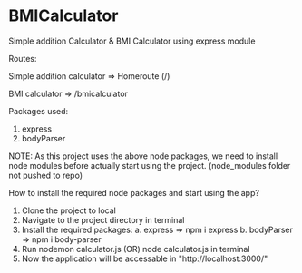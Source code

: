 # BMICalculator
Simple addition Calculator & BMI Calculator using express module

Routes:

Simple addition calculator => Homeroute (/)

BMI calculator => /bmicalculator

Packages used:

1. express
2. bodyParser

NOTE: As this project uses the above node packages, we need to install node modules before actually start using the project. (node_modules folder not pushed to repo)

How to install the required node packages and start using the app?

1. Clone the project to local
2. Navigate to the project directory in terminal
3. Install the required packages: a. express => npm i express  b. bodyParser => npm i body-parser
4. Run nodemon calculator.js (OR) node calculator.js in terminal
5. Now the application will be accessable in "http://localhost:3000/"
